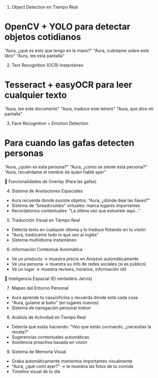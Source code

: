 
  1. Object Detection en Tiempo Real
  # OpenCV + YOLO para detectar objetos cotidianos
  "Aura, ¿qué es esto que tengo en la mano?"
  "Aura, cuéntame sobre este libro"
  "Aura, lee esta pantalla"

  2. Text Recognition (OCR) Instantáneo
  # Tesseract + easyOCR para leer cualquier texto
  "Aura, lee este documento"
  "Aura, traduce este letrero"
  "Aura, que dice mi pantalla"

  3. Face Recognition + Emotion Detection
  # Para cuando las gafas detecten personas
  "Aura, ¿quién es esta persona?"
  "Aura, ¿cómo se siente esta persona?"
  "Aura, recuérdame el nombre de quien hablé ayer"

  🎯 Funcionalidades de Overlay (Para las gafas)

  4. Sistema de Anotaciones Espaciales
  - Aura recuerda donde pusiste objetos: "Aura, ¿dónde dejé las llaves?"
  - Sistema de "breadcrumbs" virtuales: marca lugares importantes
  - Recordatorios contextuales: "La última vez que estuviste aquí..."

  5. Traducción Visual en Tiempo Real
  - Detecta texto en cualquier idioma y lo traduce flotando en tu visión
  - "Aura, tradúceme todo lo que veo al inglés"
  - Sistema multiidioma instantáneo

  6. Información Contextual Automática
  - Ve un producto → muestra precio en Amazon automáticamente
  - Ve una persona → muestra su info de redes sociales (si es público)
  - Ve un lugar → muestra reviews, horarios, información útil

  🧠 Inteligencia Espacial (El verdadero Jarvis)

  7. Mapeo del Entorno Personal
  - Aura aprende tu casa/oficina y recuerda dónde está cada cosa
  - "Aura, guíame al baño" (en lugares nuevos)
  - Sistema de navegación personal indoor

  8. Análisis de Actividad en Tiempo Real
  - Detecta qué estás haciendo: "Veo que estás cocinando, ¿necesitas la receta?"
  - Sugerencias contextuales automáticas
  - Asistencia proactiva basada en visión

  9. Sistema de Memoria Visual
  - Graba automáticamente momentos importantes visualmente
  - "Aura, ¿qué comí ayer?" → te muestra las fotos de tu comida
  - Timeline visual de tu día
